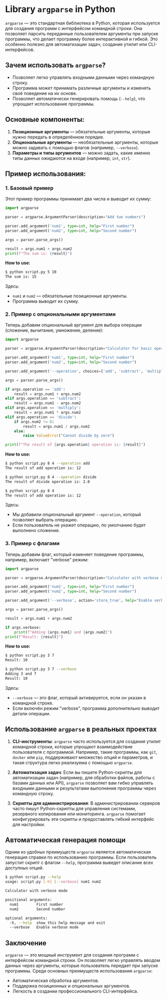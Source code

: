 # Library `argparse` in Python

`argparse` — это стандартная библиотека в Python, которая используется для создания программ с интерфейсом командной строки. Она позволяет парсить переданные пользователем аргументы при запуске программы, что делает программу более интерактивной и гибкой. Это особенно полезно для автоматизации задач, создания утилит или CLI-интерфейсов.

## Зачем использовать `argparse`?

- Позволяет легко управлять входными данными через командную строку.
- Программа может принимать различные аргументы и изменять своё поведение на их основе.
- Позволяет автоматически генерировать помощь (`--help`), что упрощает использование программы.

## Основные компоненты:

1. **Позиционные аргументы** — обязательные аргументы, которые нужно передать в определённом порядке.
2. **Опциональные аргументы** — необязательные аргументы, которые можно задавать с помощью флагов (например, `--verbose`).
3. **Параметры и типы аргументов** — можно задать, какие именно типы данных ожидаются на входе (например, `int`, `str`).

## Пример использования:

### 1. Базовый пример

Этот пример программы принимает два числа и выводит их сумму:

```python
import argparse

parser = argparse.ArgumentParser(description="Add two numbers")

parser.add_argument('num1', type=int, help="First number")
parser.add_argument('num2', type=int, help="Second number")

args = parser.parse_args()

result = args.num1 + args.num2
print(f"The sum is: {result}")
```

**How to use:**
```bash
$ python script.py 5 10
The sum is: 15
```

Здесь:
- `num1` и `num2` — обязательные позиционные аргументы.
- Программа выводит их сумму.

### 2. Пример с опциональными аргументами

Теперь добавим опциональный аргумент для выбора операции (сложение, вычитание, умножение, деление):

```python
import argparse

parser = argparse.ArgumentParser(description="Calculator for basic operations")

parser.add_argument('num1', type=int, help="First number")
parser.add_argument('num2', type=int, help="Second number")

parser.add_argument('--operation', choices=['add', 'subtract', 'multiply', 'divide'], default='add', help="Operation to perform (default: add)")

args = parser.parse_args()

if args.operation == 'add':
    result = args.num1 + args.num2
elif args.operation == 'subtract':
    result = args.num1 - args.num2
elif args.operation == 'multiply':
    result = args.num1 * args.num2
elif args.operation == 'divide':
    if args.num2 != 0:
        result = args.num1 / args.num2
    else:
        raise ValueError("Cannot divide by zero")

print(f"The result of {args.operation} operation is: {result}")
```

**How to use:**
```bash
$ python script.py 8 4 --operation add
The result of add operation is: 12

$ python script.py 8 4 --operation divide
The result of divide operation is: 2.0

$ python script.py 8 4
The result of add operation is: 12
```

Здесь:
- Мы добавили опциональный аргумент `--operation`, который позволяет выбрать операцию.
- Если пользователь не укажет операцию, по умолчанию будет выполнено сложение.

### 3. Пример с флагами

Теперь добавим флаг, который изменяет поведение программы, например, включает "verbose" режим:

```python
import argparse

parser = argparse.ArgumentParser(description="Calculator with verbose mode")

parser.add_argument('num1', type=int, help="First number")
parser.add_argument('num2', type=int, help="Second number")

parser.add_argument('--verbose', action='store_true', help="Enable verbose mode")

args = parser.parse_args()

result = args.num1 + args.num2

if args.verbose:
    print(f"Adding {args.num1} and {args.num2}")
print(f"Result: {result}")
```

**How to use:**
```bash
$ python script.py 3 7
Result: 10

$ python script.py 3 7 --verbose
Adding 3 and 7
Result: 10
```

Здесь:
- `--verbose` — это флаг, который активируется, если он указан в командной строке.
- Если включён режим "verbose", программа дополнительно выводит детали операции.

## Использование `argparse` в реальных проектах

1. **CLI-инструменты**:
   `argparse` часто используется для создания утилит командной строки, которые упрощают взаимодействие пользователя с программой. Например, такие программы, как `git`, `docker` или `pip`, поддерживают множество опций и параметров, и такая структура легко реализуема с помощью `argparse`.

2. **Автоматизация задач**:
   Если вы пишете Python-скрипты для автоматизации задач (например, для обработки файлов, работы с базами данных или API), `argparse` позволяет вам гибко управлять входными данными и результатами выполнения программы через командную строку.

3. **Скрипты для администрирования**:
   В администрировании серверов часто пишут Python-скрипты для управления системами, резервного копирования или мониторинга. `argparse` помогает конфигурировать эти скрипты и предоставлять гибкий интерфейс для настройки.

## Автоматическая генерация помощи

Одним из удобных преимуществ `argparse` является автоматическая генерация справки по использованию программы. Если пользователь запустит скрипт с флагом `--help`, программа выведет описание всех доступных опций.

```bash
$ python script.py --help
usage: script.py [-h] [--verbose] num1 num2

Calculator with verbose mode

positional arguments:
  num1        First number
  num2        Second number

optional arguments:
  -h, --help  show this help message and exit
  --verbose   Enable verbose mode
```

## Заключение

`argparse` — это мощный инструмент для создания программ с интерфейсом командной строки. Он позволяет легко управлять вводом данных через аргументы, которые пользователь передает при запуске программы. Среди основных преимуществ использования `argparse`:
- Автоматическая обработка аргументов.
- Поддержка позиционных и опциональных аргументов.
- Легкость в создании профессионального CLI-интерфейса.
